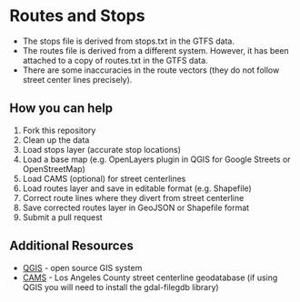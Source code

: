 # Routes and Stops

- The stops file is derived from stops.txt in the GTFS data.
- The routes file is derived from a different system. However, it has been attached to a copy of routes.txt in the GTFS data.
- There are some inaccuracies in the route vectors (they do not follow street center lines precisely).

## How you can help 

1. Fork this repository
2. Clean up the data
  1. Load stops layer (accurate stop locations)
  2. Load a base map (e.g. OpenLayers plugin in QGIS for Google Streets or OpenStreetMap)
  3. Load CAMS (optional) for street centerlines
  4. Load routes layer and save in editable format (e.g. Shapefile)
  5. Correct route lines where they divert from street centerline
  6. Save corrected routes layer in GeoJSON or Shapefile format
3. Submit a pull request

## Additional Resources

- [QGIS](http://www.qgis.org/) - open source GIS system
- [CAMS](http://egis3.lacounty.gov/dataportal/2013/09/26/2011-la-county-street-centerline-street-address-file/) - Los Angeles County street centerline geodatabase (if using QGIS you will need to install the gdal-filegdb library)
